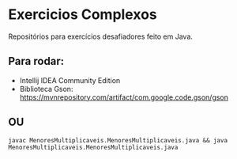 # Exercicios Complexos
Repositórios para exercícios desafiadores feito em Java.

## Para rodar:
- Intellij IDEA Community Edition
- Biblioteca Gson: https://mvnrepository.com/artifact/com.google.code.gson/gson

## OU
```
javac MenoresMultiplicaveis.MenoresMultiplicaveis.java && java MenoresMultiplicaveis.MenoresMultiplicaveis.java
```
